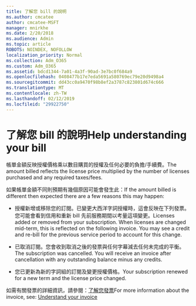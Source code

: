 ```yaml
---
title: 了解您 bill 的說明
ms.author: cmcatee
author: cmcatee-MSFT
manager: mnirkhe
ms.date: 2/20/2018
ms.audience: Admin
ms.topic: article
ROBOTS: NOINDEX, NOFOLLOW
localization_priority: Normal
ms.collection: Adm_O365
ms.custom: Adm_O365
ms.assetid: bdcd1344-7a01-4a3f-90ad-3e7bc0f684a9
ms.openlocfilehash: 0408477b17e7eda5691a580769ec79e20d9498a4
ms.sourcegitcommit: dd43cc0a9470f98b8ef2a3787c823801d674c666
ms.translationtype: MT
ms.contentlocale: zh-TW
ms.lasthandoff: 02/12/2019
ms.locfileid: "29922750"
---
```

# <a name="help-understanding-your-bill"></a><span data-ttu-id="1b508-102">了解您 bill 的說明</span><span class="sxs-lookup"><span data-stu-id="1b508-102">Help understanding your bill</span></span>

<span data-ttu-id="1b508-103">帳單金額反映授權價格乘以數目購買的授權及任何必要的負擔/手續費。</span><span class="sxs-lookup"><span data-stu-id="1b508-103">The amount billed reflects the license price multiplied by the number of licenses purchased and any required taxes/fees.</span></span>
  
<span data-ttu-id="1b508-104">如果帳單金額不同則預期有幾個原因可能會發生此：</span><span class="sxs-lookup"><span data-stu-id="1b508-104">If the amount billed is different then expected there are a few reasons this may happen:</span></span>
  
- <span data-ttu-id="1b508-p101">授權新增或移除您的訂閱。已變更大西洋字詞授權時，這會反映在下列發票。您可能會看到信用和重新 bill 先前服務期間以考量這項變更。</span><span class="sxs-lookup"><span data-stu-id="1b508-p101">Licenses added or removed from your subscription. When licenses are changed mid-term, this is reflected on the following invoice. You may see a credit and re-bill for the previous service period to account for this change.</span></span>
    
- <span data-ttu-id="1b508-p102">已取消訂閱。您會收到取消之後的發票與任何字幕減去任何未完成的平衡。</span><span class="sxs-lookup"><span data-stu-id="1b508-p102">The subscription was cancelled. You will receive an invoice after cancellation with any outstanding balance minus any credits.</span></span>
    
- <span data-ttu-id="1b508-110">您已更新為新的字詞組的訂閱及變更授權價格。</span><span class="sxs-lookup"><span data-stu-id="1b508-110">Your subscription renewed for a new term and the license price changed.</span></span>
    
<span data-ttu-id="1b508-111">如需有關發票的詳細資訊，請參閱：[了解您發票](https://support.office.com/article/0724b428-fb59-4962-8c37-6674166d7507)</span><span class="sxs-lookup"><span data-stu-id="1b508-111">For more information about the invoice, see: [Understand your invoice](https://support.office.com/article/0724b428-fb59-4962-8c37-6674166d7507)</span></span>
  

